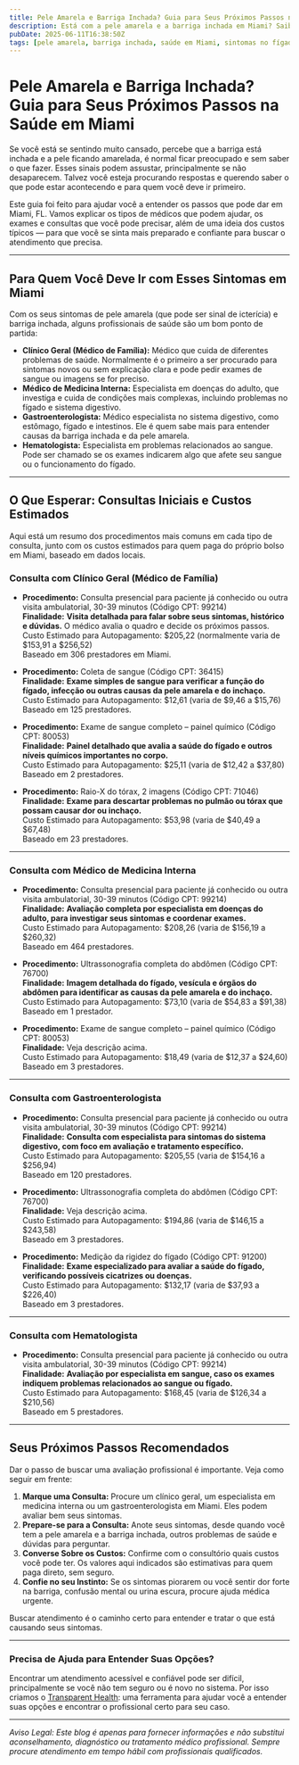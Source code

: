 ```yaml
---
title: Pele Amarela e Barriga Inchada? Guia para Seus Próximos Passos na Saúde em Miami  
description: Está com a pele amarela e a barriga inchada em Miami? Saiba quem procurar, quais exames esperar e o custo aproximado perto de você para dar o próximo passo.  
pubDate: 2025-06-11T16:38:50Z  
tags: [pele amarela, barriga inchada, saúde em Miami, sintomas no fígado, gastroenterologia, clínica geral, custos médicos]  
---
```


# Pele Amarela e Barriga Inchada? Guia para Seus Próximos Passos na Saúde em Miami

Se você está se sentindo muito cansado, percebe que a barriga está inchada e a pele ficando amarelada, é normal ficar preocupado e sem saber o que fazer. Esses sinais podem assustar, principalmente se não desaparecem. Talvez você esteja procurando respostas e querendo saber o que pode estar acontecendo e para quem você deve ir primeiro.

Este guia foi feito para ajudar você a entender os passos que pode dar em Miami, FL. Vamos explicar os tipos de médicos que podem ajudar, os exames e consultas que você pode precisar, além de uma ideia dos custos típicos — para que você se sinta mais preparado e confiante para buscar o atendimento que precisa.

---

## Para Quem Você Deve Ir com Esses Sintomas em Miami

Com os seus sintomas de pele amarela (que pode ser sinal de icterícia) e barriga inchada, alguns profissionais de saúde são um bom ponto de partida:

- **Clínico Geral (Médico de Família):** Médico que cuida de diferentes problemas de saúde. Normalmente é o primeiro a ser procurado para sintomas novos ou sem explicação clara e pode pedir exames de sangue ou imagens se for preciso.  
- **Médico de Medicina Interna:** Especialista em doenças do adulto, que investiga e cuida de condições mais complexas, incluindo problemas no fígado e sistema digestivo.  
- **Gastroenterologista:** Médico especialista no sistema digestivo, como estômago, fígado e intestinos. Ele é quem sabe mais para entender causas da barriga inchada e da pele amarela.  
- **Hematologista:** Especialista em problemas relacionados ao sangue. Pode ser chamado se os exames indicarem algo que afete seu sangue ou o funcionamento do fígado.  

---

## O Que Esperar: Consultas Iniciais e Custos Estimados

Aqui está um resumo dos procedimentos mais comuns em cada tipo de consulta, junto com os custos estimados para quem paga do próprio bolso em Miami, baseado em dados locais.

### Consulta com Clínico Geral (Médico de Família)

- **Procedimento:** Consulta presencial para paciente já conhecido ou outra visita ambulatorial, 30-39 minutos (Código CPT: 99214)  
  **Finalidade:** **Visita detalhada para falar sobre seus sintomas, histórico e dúvidas.** O médico avalia o quadro e decide os próximos passos.  
  Custo Estimado para Autopagamento: $205,22 (normalmente varia de $153,91 a $256,52)  
  Baseado em 306 prestadores em Miami.

- **Procedimento:** Coleta de sangue (Código CPT: 36415)  
  **Finalidade:** **Exame simples de sangue para verificar a função do fígado, infecção ou outras causas da pele amarela e do inchaço.**  
  Custo Estimado para Autopagamento: $12,61 (varia de $9,46 a $15,76)  
  Baseado em 125 prestadores.

- **Procedimento:** Exame de sangue completo – painel químico (Código CPT: 80053)  
  **Finalidade:** **Painel detalhado que avalia a saúde do fígado e outros níveis químicos importantes no corpo.**  
  Custo Estimado para Autopagamento: $25,11 (varia de $12,42 a $37,80)  
  Baseado em 2 prestadores.

- **Procedimento:** Raio-X do tórax, 2 imagens (Código CPT: 71046)  
  **Finalidade:** **Exame para descartar problemas no pulmão ou tórax que possam causar dor ou inchaço.**  
  Custo Estimado para Autopagamento: $53,98 (varia de $40,49 a $67,48)  
  Baseado em 23 prestadores.

---

### Consulta com Médico de Medicina Interna

- **Procedimento:** Consulta presencial para paciente já conhecido ou outra visita ambulatorial, 30-39 minutos (Código CPT: 99214)  
  **Finalidade:** **Avaliação completa por especialista em doenças do adulto, para investigar seus sintomas e coordenar exames.**  
  Custo Estimado para Autopagamento: $208,26 (varia de $156,19 a $260,32)  
  Baseado em 464 prestadores.

- **Procedimento:** Ultrassonografia completa do abdômen (Código CPT: 76700)  
  **Finalidade:** **Imagem detalhada do fígado, vesícula e órgãos do abdômen para identificar as causas da pele amarela e do inchaço.**  
  Custo Estimado para Autopagamento: $73,10 (varia de $54,83 a $91,38)  
  Baseado em 1 prestador.

- **Procedimento:** Exame de sangue completo – painel químico (Código CPT: 80053)  
  **Finalidade:** Veja descrição acima.  
  Custo Estimado para Autopagamento: $18,49 (varia de $12,37 a $24,60)  
  Baseado em 3 prestadores.

---

### Consulta com Gastroenterologista

- **Procedimento:** Consulta presencial para paciente já conhecido ou outra visita ambulatorial, 30-39 minutos (Código CPT: 99214)  
  **Finalidade:** **Consulta com especialista para sintomas do sistema digestivo, com foco em avaliação e tratamento específico.**  
  Custo Estimado para Autopagamento: $205,55 (varia de $154,16 a $256,94)  
  Baseado em 120 prestadores.

- **Procedimento:** Ultrassonografia completa do abdômen (Código CPT: 76700)  
  **Finalidade:** Veja descrição acima.  
  Custo Estimado para Autopagamento: $194,86 (varia de $146,15 a $243,58)  
  Baseado em 3 prestadores.

- **Procedimento:** Medição da rigidez do fígado (Código CPT: 91200)  
  **Finalidade:** **Exame especializado para avaliar a saúde do fígado, verificando possíveis cicatrizes ou doenças.**  
  Custo Estimado para Autopagamento: $132,17 (varia de $37,93 a $226,40)  
  Baseado em 3 prestadores.

---

### Consulta com Hematologista

- **Procedimento:** Consulta presencial para paciente já conhecido ou outra visita ambulatorial, 30-39 minutos (Código CPT: 99214)  
  **Finalidade:** **Avaliação por especialista em sangue, caso os exames indiquem problemas relacionados ao sangue ou fígado.**  
  Custo Estimado para Autopagamento: $168,45 (varia de $126,34 a $210,56)  
  Baseado em 5 prestadores.

---

## Seus Próximos Passos Recomendados

Dar o passo de buscar uma avaliação profissional é importante. Veja como seguir em frente:

1. **Marque uma Consulta:** Procure um clínico geral, um especialista em medicina interna ou um gastroenterologista em Miami. Eles podem avaliar bem seus sintomas.  
2. **Prepare-se para a Consulta:** Anote seus sintomas, desde quando você tem a pele amarela e a barriga inchada, outros problemas de saúde e dúvidas para perguntar.  
3. **Converse Sobre os Custos:** Confirme com o consultório quais custos você pode ter. Os valores aqui indicados são estimativas para quem paga direto, sem seguro.  
4. **Confie no seu Instinto:** Se os sintomas piorarem ou você sentir dor forte na barriga, confusão mental ou urina escura, procure ajuda médica urgente.

Buscar atendimento é o caminho certo para entender e tratar o que está causando seus sintomas.

---

### Precisa de Ajuda para Entender Suas Opções?

Encontrar um atendimento acessível e confiável pode ser difícil, principalmente se você não tem seguro ou é novo no sistema. Por isso criamos o [Transparent Health](https://transparenthealth.ai): uma ferramenta para ajudar você a entender suas opções e encontrar o profissional certo para seu caso.

---

*Aviso Legal: Este blog é apenas para fornecer informações e não substitui aconselhamento, diagnóstico ou tratamento médico profissional. Sempre procure atendimento em tempo hábil com profissionais qualificados.*